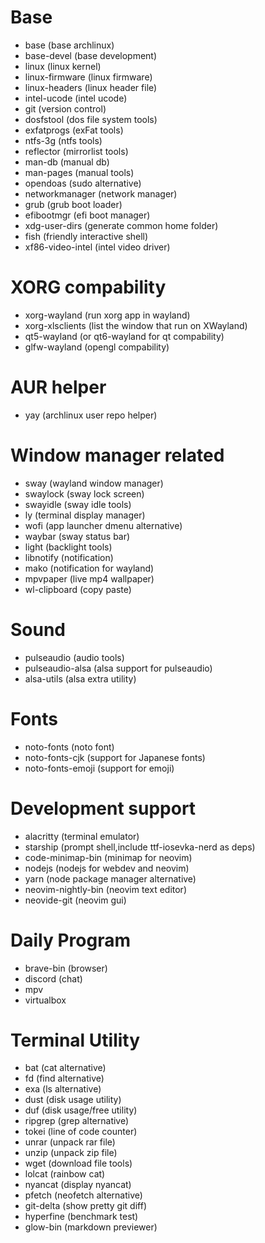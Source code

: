 # Base
- base (base archlinux)
- base-devel (base development)
- linux (linux kernel)
- linux-firmware (linux firmware)
- linux-headers (linux header file)
- intel-ucode (intel ucode)
- git (version control)
- dosfstool (dos file system tools)
- exfatprogs (exFat tools)
- ntfs-3g (ntfs tools)
- reflector (mirrorlist tools)
- man-db (manual db)
- man-pages (manual tools)
- opendoas (sudo alternative)
- networkmanager (network manager)
- grub (grub boot loader)
- efibootmgr (efi boot manager)
- xdg-user-dirs (generate common home folder)
- fish (friendly interactive shell)
- xf86-video-intel (intel video driver)

# XORG compability
- xorg-wayland (run xorg app in wayland)
- xorg-xlsclients (list the window that run on XWayland)
- qt5-wayland (or qt6-wayland for qt compability)
- glfw-wayland (opengl compability)

# AUR helper
- yay (archlinux user repo helper)

# Window manager related
- sway (wayland window manager)
- swaylock (sway lock screen)
- swayidle (sway idle tools)
- ly (terminal display manager)
- wofi (app launcher dmenu alternative)
- waybar (sway status bar)
- light (backlight tools)
- libnotify (notification)
- mako (notification for wayland)
- mpvpaper (live mp4 wallpaper)
- wl-clipboard (copy paste)

# Sound 
- pulseaudio (audio tools)
- pulseaudio-alsa (alsa support for pulseaudio)
- alsa-utils (alsa extra utility)

# Fonts
- noto-fonts (noto font)
- noto-fonts-cjk (support for Japanese fonts)
- noto-fonts-emoji (support for emoji)

# Development support
- alacritty (terminal emulator)
- starship (prompt shell,include ttf-iosevka-nerd as deps)
- code-minimap-bin (minimap for neovim)
- nodejs (nodejs for webdev and neovim)
- yarn (node package manager alternative)
- neovim-nightly-bin (neovim text editor)
- neovide-git (neovim gui)

# Daily Program
- brave-bin (browser)
- discord (chat)
- mpv
- virtualbox

# Terminal Utility
- bat (cat alternative)
- fd (find alternative)
- exa (ls alternative)
- dust (disk usage utility)
- duf (disk usage/free utility)
- ripgrep (grep alternative)
- tokei (line of code counter)
- unrar (unpack rar file)
- unzip (unpack zip file)
- wget (download file tools)
- lolcat (rainbow cat)
- nyancat (display nyancat)
- pfetch (neofetch alternative)
- git-delta (show pretty git diff)
- hyperfine (benchmark test)
- glow-bin (markdown previewer)


